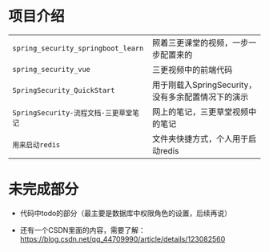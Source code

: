 # 项目介绍

|                                        |                                                    |
| -------------------------------------- | -------------------------------------------------- |
| `spring_security_springboot_learn`     | 照着三更课堂的视频，一步一步配置来的               |
| `spring_security_vue`                  | 三更视频中的前端代码                               |
| `SpringSecurity_QuickStart`            | 用于刚载入SpringSecurity，没有多余配置情况下的演示 |
| `SpringSecurity-流程文档-三更草堂笔记` | 网上的笔记，三更草堂视频中的笔记                   |
| `用来启动redis`                        | 文件夹快捷方式，个人用于启动redis                  |



# 未完成部分

- 代码中todo的部分（最主要是数据库中权限角色的设置，后续再说）

- 还有一个CSDN里面的内容，需要了解：https://blog.csdn.net/qq_44709990/article/details/123082560